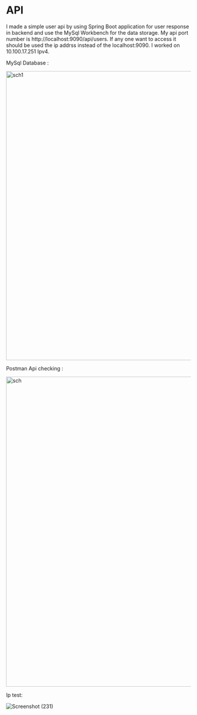# API
I made a simple user api by using Spring Boot application for user response in backend and use the MySql Workbench for the data storage. My api port number is http://localhost:9090/api/users. If any one want to access it should be used the ip addrss instead of the localhost:9090. I worked on 10.100.17.251 Ipv4.





MySql Database : 


<img width="788" alt="sch1" src="https://github.com/naserPSD/API/assets/149578308/ecafeb14-7a35-484d-b116-87fd0b9cc614">


Postman Api checking :


<img width="845" alt="sch" src="https://github.com/naserPSD/API/assets/149578308/5d881396-222a-4ad8-b01a-eb4a01ac3205">


Ip test:


![Screenshot (231)](https://github.com/naserPSD/API/assets/149578308/bf8e18df-39ef-4f25-8707-3f09b05b009e)
